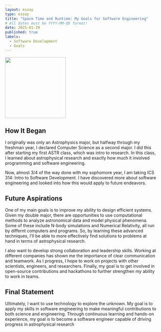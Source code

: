 ```yaml
---
layout: essay
type: essay
title: "Space Time and Runtime: My Goals for Software Engineering"
# All dates must be YYYY-MM-DD format!
date: 2025-01-29
published: true
labels:
  - Software Development
  - Goals
---
```

<img width="200px" 
     class="rounded float-start pe-4" 
     src="../img/spacetimeruntime.png" >

## How It Began

I originally was only an Astrophysics major, but halfway through my freshman year, I declared Computer Science as a second major. I did this after starting my first ASTR class, which was intro to research. In this class, I learned about astrophysical research and exactly how much it involved programming and software engineering.

Now, almost 3/4 of the way done with my sophomore year, I am taking ICS 314: Intro to Software Development. I have discovered more about software engineering and looked into how this would apply to future endeavors.

## Future Aspirations

One of my main goals is to improve my ability to design efficient systems. Given my double major, there are opportunities to use computational methods to analyze astronomical data and model physical phenomena. Some of these include N-body simulations and Numerical Relativity, all run by differnt computers and programs. So, by learning these advanced techniques, I'll be able to more effectively find solutions to problems at hand in terms of astrophysical research.

I also want to develop strong collaboration and leadership skills. Working at different companies has shown me the importance of clear communication and teamwork. As I progress, I hope to work on projects with other scientists, engineers, and researchers. Finally, my goal is to get involved in open-source contributions and hackathons to further strengthen my ability to work in teams.

## Final Statement

Ultimately, I want to use technology to explore the unknown. My goal is to apply my skills in software engineering to make meaningful contributions to both science and engineering. Through continuous learning and hands-on experience, my goal is to become a software engineer capable of driving progress in astrophysical research
